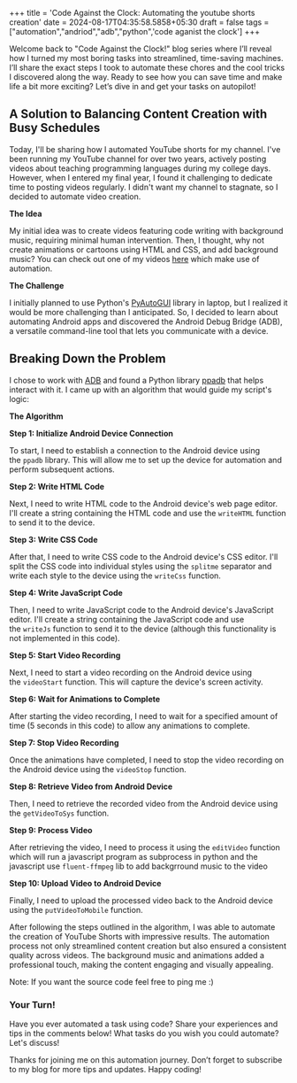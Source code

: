 +++
title = 'Code Against the Clock: Automating the youtube shorts creation'
date = 2024-08-17T04:35:58.5858+05:30
draft = false
tags =["automation","andriod","adb","python",'code aganist the clock']
+++ 


Welcome back to "Code Against the Clock!" blog series where I’ll reveal how I turned my most boring tasks into streamlined, time-saving machines. I’ll share the exact steps I took to automate these chores and the cool tricks I discovered along the way. Ready to see how you can save time and make life a bit more exciting? Let’s dive in and get your tasks on autopilot!

## **A Solution to Balancing Content Creation with Busy Schedules**

Today, I'll be sharing how I automated YouTube shorts for my channel. I've been running my YouTube channel for over two years, actively posting videos about teaching programming languages during my college days. However, when I entered my final year, I found it challenging to dedicate time to posting videos regularly. I didn't want my channel to stagnate, so I decided to automate video creation.

**The Idea**

My initial idea was to create videos featuring code writing with background music, requiring minimal human intervention. Then, I thought, why not create animations or cartoons using HTML and CSS, and add background music? You can check out one of my videos [here](https://www.youtube.com/watch?v=wvIRKYiMALo) which make use of automation.

**The Challenge**

I initially planned to use Python's [PyAutoGUI](https://pypi.org/project/PyAutoGUI/) library in laptop, but I realized it would be more challenging than I anticipated. So, I decided to learn about automating Android apps and discovered the Android Debug Bridge (ADB), a versatile command-line tool that lets you communicate with a device.

## **Breaking Down the Problem**

I chose to work with [ADB](https://developer.android.com/tools/adb) and found a Python library [ppadb](https://pypi.org/project/pure-python-adb/)  that helps interact with it. I came up with an algorithm that would guide my script's logic:

**The Algorithm**

**Step 1: Initialize Android Device Connection**

To start, I need to establish a connection to the Android device using the `ppadb` library. This will allow me to set up the device for automation and perform subsequent actions.

**Step 2: Write HTML Code**

Next, I need to write HTML code to the Android device's web page editor. I'll create a string containing the HTML code and use the `writeHTML` function to send it to the device.

**Step 3: Write CSS Code**

After that, I need to write CSS code to the Android device's CSS editor. I'll split the CSS code into individual styles using the `splitme` separator and write each style to the device using the `writeCss` function.

**Step 4: Write JavaScript Code**

Then, I need to write JavaScript code to the Android device's JavaScript editor. I'll create a string containing the JavaScript code and use the `writeJs` function to send it to the device (although this functionality is not implemented in this code).

**Step 5: Start Video Recording**

Next, I need to start a video recording on the Android device using the `videoStart` function. This will capture the device's screen activity.

**Step 6: Wait for Animations to Complete**

After starting the video recording, I need to wait for a specified amount of time (5 seconds in this code) to allow any animations to complete.

**Step 7: Stop Video Recording**

Once the animations have completed, I need to stop the video recording on the Android device using the `videoStop` function.

**Step 8: Retrieve Video from Android Device**

Then, I need to retrieve the recorded video from the Android device using the `getVideoToSys` function.

**Step 9: Process Video**

After retrieving the video, I need to process it using the `editVideo` function which will run a javascript program as subprocess in python and the javascript use `fluent-ffmpeg` lib to add backgrround music to the video

**Step 10: Upload Video to Android Device**

Finally, I need to upload the processed video back to the Android device using the `putVideoToMobile` function.


After following the steps outlined in the algorithm, I was able to automate the creation of YouTube Shorts with impressive results. The automation process not only streamlined content creation but also ensured a consistent quality across videos. The background music and animations added a professional touch, making the content engaging and visually appealing.

Note: If you want the source code feel free to ping me :)
### **Your Turn!**

Have you ever automated a task using code? Share your experiences and tips in the comments below! What tasks do you wish you could automate? Let's discuss!

Thanks for joining me on this automation journey. Don’t forget to subscribe to my blog for more tips and updates. Happy coding!











